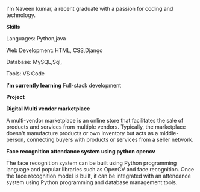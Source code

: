 
I'm Naveen kumar, a recent graduate with a passion for coding and technology.

**Skills**

Languages: Python,java

Web Development: HTML, CSS,Django

Database: MySQL,Sql,

Tools: VS Code

**I’m currently learning**
Full-stack development

**Project**

**Digital Multi vendor marketplace**

A multi-vendor marketplace is an online store that facilitates the sale of products and services from multiple vendors. Typically, the marketplace doesn't manufacture products or own inventory but acts as a middle-person, connecting buyers with products or services from a seller network.

**Face recognition attendance system using python opencv**

The face recognition system can be built using Python programming language and popular libraries such as OpenCV and face recognition. Once the face recognition model is built, it can be integrated with an attendance system using Python programming and database management tools.
